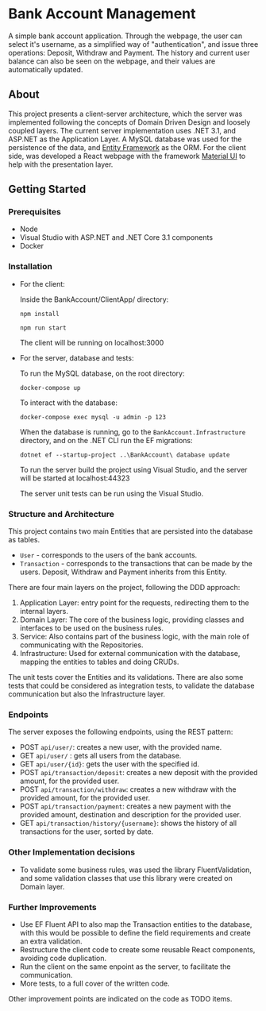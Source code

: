 # Bank Account Management
A simple bank account application. Through the webpage, the user can select it's username, as a simplified way of "authentication", and issue three operations: Deposit, Withdraw and Payment. The history and current user balance can also be seen on the webpage, and their values are automatically updated.

## About
This project presents a client-server architecture, which the server was implemented following the concepts of Domain Driven Design and loosely coupled layers. 
The current server implementation uses .NET 3.1, and ASP.NET as the Application Layer. A MySQL database was used for the persistence of the data, and [Entity Framework](https://github.com/dotnet/efcore) as the ORM. 
For the client side, was developed a React webpage with the framework [Material UI](https://material-ui.com/) to help with the presentation layer. 

## Getting Started
### Prerequisites
- Node
- Visual Studio with ASP.NET and .NET Core 3.1 components
- Docker 

### Installation

- For the client:

  Inside the BankAccount/ClientApp/ directory:
  ```
  npm install
  ```
  ```
  npm run start
  ```
  The client will be running on localhost:3000


- For the server, database and tests:

  To run the MySQL database, on the root directory:
  ```
  docker-compose up
  ```
  To interact with the database:
  ```
  docker-compose exec mysql -u admin -p 123
  ```
  When the database is running, go to the `BankAccount.Infrastructure` directory, and on the .NET CLI run the EF migrations:
  ```
  dotnet ef --startup-project ..\BankAccount\ database update
  ```
  
  To run the server build the project using Visual Studio, and the server will be started at localhost:44323

  The server unit tests can be run using the Visual Studio.

### Structure and Architecture
This project contains two main Entities that are persisted into the database as tables. 
- `User` - corresponds to the users of the bank accounts.
- `Transaction` - corresponds to the transactions that can be made by the users. Deposit, Withdraw and Payment inherits from this Entity.

There are four main layers on the project, following the DDD approach:
1. Application Layer: entry point for the requests, redirecting them to the internal layers.
2. Domain Layer: The core of the business logic,  providing classes and interfaces to be used on the business rules.
3. Service: Also contains part of the business logic, with the main role of communicating with the Repositories.
4. Infrastructure: Used for external communication with the database, mapping the entities to tables and doing CRUDs.

The unit tests cover the Entities and its validations. There are also some tests that could be considered as integration tests, to validate the database communication but also the Infrastructure layer. 

### Endpoints
The server exposes the following endpoints, using the REST pattern:
- POST `api/user/`: creates a new user, with the provided name.
- GET `api/user/` : gets all users from the database.
- GET `api/user/{id}`: gets the user with the specified id.
- POST `api/transaction/deposit`: creates a new deposit with the provided amount, for the provided user.
- POST `api/transaction/withdraw`: creates a new withdraw with the provided amount, for the provided user.
- POST `api/transaction/payment`: creates a new payment with the provided amount, destination and description for the provided user.
- GET `api/transaction/history/{username}`: shows the history of all transactions for the user, sorted by date. 


### Other Implementation decisions
- To validate some business rules, was used the library FluentValidation, and some validation classes that use this library were created on Domain layer.


### Further Improvements
- Use EF Fluent API to also map the Transaction entities to the database, with this would be possible to define the field requirements and create an extra validation. 
- Restructure the client code to create some reusable React components, avoiding code duplication. 
- Run the client on the same enpoint as the server, to facilitate the communication. 
- More tests, to a full cover of the written code. 

Other improvement points are indicated on the code as TODO items.
